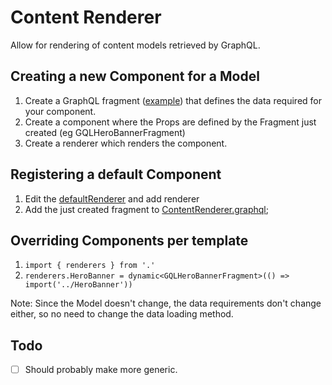 # Content Renderer

Allow for rendering of content models retrieved by GraphQL.

## Creating a new Component for a Model

1. Create a GraphQL fragment ([example](../HeroBanner/HeroBanner.graphql)) that
   defines the data required for your component.
2. Create a component where the Props are defined by the Fragment just created
   (eg GQLHeroBannerFragment)
3. Create a renderer which renders the component.

## Registering a default Component

1. Edit the [defaultRenderer](./defaultRenderer.tsx) and add renderer
2. Add the just created fragment to
   [ContentRenderer.graphql](./ContentRenderer.graphql);

## Overriding Components per template

1. `import { renderers } from '.'`
2. `renderers.HeroBanner = dynamic<GQLHeroBannerFragment>(() => import('../HeroBanner'))`

Note: Since the Model doesn't change, the data requirements don't change either,
so no need to change the data loading method.

## Todo

- [ ] Should probably make more generic.
